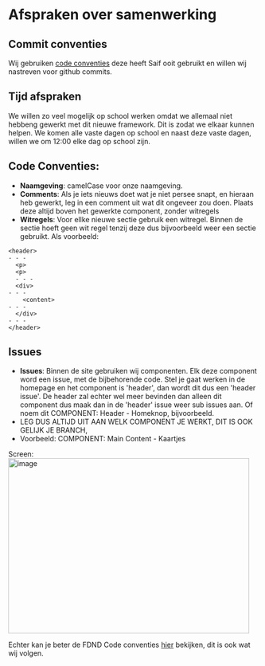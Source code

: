 # Afspraken over samenwerking

## Commit conventies
Wij gebruiken [code conventies](https://www.conventionalcommits.org/nl/v1.0.0/) deze heeft Saif ooit gebruikt en willen wij nastreven voor github commits. 

## Tijd afspraken

We willen zo veel mogelijk op school werken omdat we allemaal niet hebbeng gewerkt met dit nieuwe framework. Dit is zodat we elkaar kunnen helpen. We komen alle vaste dagen op school en naast deze vaste dagen, willen we om 12:00 elke dag op school zijn. 

## Code Conventies:
- **Naamgeving**: camelCase voor onze naamgeving.
- **Comments**: Als je iets nieuws doet wat je niet persee snapt, en hieraan heb gewerkt, leg in een comment uit wat dit ongeveer zou doen. Plaats deze altijd boven het gewerkte component, zonder witregels
- **Witregels**: Voor ellke nieuwe sectie gebruik een witregel. Binnen de sectie hoeft geen wit regel tenzij deze dus bijvoorbeeld weer een sectie gebruikt. Als voorbeeld:
```
<header>
- - -
  <p>
  <p>
  - - -
  <div>
- - -
    <content>
- - -
  </div>
- - -
</header>
```
## Issues
- **Issues**: Binnen de site gebruiken wij componenten. Elk deze component word een issue, met de bijbehorende code. Stel je gaat werken in de homepage en het component is 'header', dan wordt dit dus een 'header issue'. De header zal echter wel meer bevinden dan alleen dit component dus maak dan in de 'header' issue weer sub issues aan. Of noem dit COMPONENT: Header - Homeknop, bijvoorbeeld.
- LEG DUS ALTIJD UIT AAN WELK COMPONENT JE WERKT, DIT IS OOK GELIJK JE BRANCH,
- Voorbeeld: COMPONENT: Main Content - Kaartjes

Screen:
<img width="484" height="352" alt="image" src="https://github.com/user-attachments/assets/16f03703-3083-4d72-b1b8-e129ec79c936" />

  
Echter kan je beter de FDND Code conventies [hier](https://github.com/fdnd-agency/.github/wiki/Code-conventions) bekijken, dit is ook wat wij volgen.


